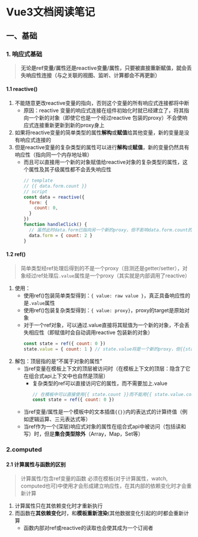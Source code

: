 # Vue3文档阅读笔记
## 一、基础
### 1. 响应式基础
> **无论是ref变量/属性还是reactive变量/属性，只要被直接重新赋值，就会丢失响应性连接（与之关联的视图、监听、计算都会不再更新）**
#### 1.1 reactive()
1. 不能随意更改reactive变量的指向，否则这个变量的所有响应式连接都将中断
    * 原因：reactive 变量的响应式连接在组件初始化时就已经建立了，将其指向一个新的对象（即使它也是一个经过reactive 包装的proxy）不会使响应式连接重新更新到新的proxy身上
2. 如果将reactive变量的简单类型的属性**解构**或**赋值**给其他变量，新的变量是没有响应式连接的
3. 但是reactive变量的复杂类型的属性可以进行**解构**或**赋值**，新的变量仍然具有响应性（指向同一个内存地址嘛）
    * 而且可以直接用一个新的对象赋值给reactive对象的复杂类型的属性，这个属性及其子级属性都不会丢失响应性
      ```js
      // template
      // {{ data.form.count }}
      // script
      const data = reactive({
        form: {
          count: 0,
        }
      })
      function handleClick() {
        // 虽然此时data.form已指向另一个新的proxy，但不影响data.form.count的响应性，模板依旧可以正常得到更新
        data.form = { count: 2 }
      }
#### 1.2 ref()
> 简单类型经ref处理后得到的不是一个proxy（目测还是getter/setter），对象经过ref处理后`.value`属性是一个proxy（其实就是内部调用了reactive）
1. 使用：
    * 使用ref()包装简单类型得到：`{ value: raw value }`，真正具备响应性的是`.value`属性
    * 使用ref()包装复杂类型得到：`{ value: proxy}`，proxy的target是原始对象
    * 对于一个ref对象，可以通过.value直接将其赋值为一个新的对象，不会丢失相应性（即赋值时会自动调用reactive 包装新的对象）
      ```js
      const state = ref({ count: 0 })
      state.value = { count: 1 } // state.value将是一个新的proxy，但{{state.count}}（此处有解包）的依赖依然会得到更新
2. 解包：顶层指的是“不属于对象的属性”
    * 当ref变量在模板上下文的顶层被访问时（在模板上下文的顶层：隐含了它在组合式api上下文中也自然是顶层）
        * 复杂类型的ref可以直接访问它的属性，而不需要加上.value
          ```js
          // 在模板中可以直接使用{{ state.count }}而不能用{{ state.value.count }}
          const state = ref({ count: 0 })
    * 当ref变量/属性是一个模板中的文本插值`{{}}`内的表达式的计算终值（例如逻辑运算、三元表达式等）
    * 当ref作为一个(深层)响应式对象的属性在组合式api中被访问（包括读和写）时，但是**集合类型除外**（Array，Map，Set等）
### 2.computed
#### 2.1 计算属性与函数的区别
> 计算属性/包含ref变量的函数 必须在模板(对于计算属性，watch, computed也可)中使用才会形成建立响应性，在其内部的依赖变化时才会重新计算
1. 计算属性只在其依赖变化时才重新执行
2. 而函数在**其依赖变化**时，和**模板重新渲染**(其他数据变化引起的)时都会重新计算
    * 函数内部对ref或reactive的读取也会使其成为一个订阅者
